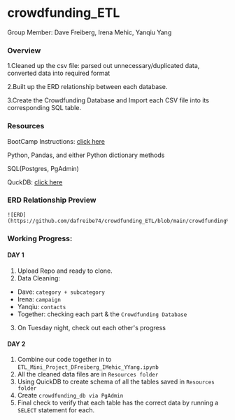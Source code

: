 # crowdfunding_ETL

Group Member: Dave Freiberg, Irena Mehic, Yanqiu Yang

### Overview

1.Cleaned up the csv file: parsed out unnecessary/duplicated data, converted data into required format 

2.Built up the ERD relationship between each database.

3.Create the Crowdfunding Database and Import each CSV file into its corresponding SQL table.

### Resources

BootCamp Instructions: [click here](https://courses.bootcampspot.com/courses/3252/assignments/51268?module_item_id=925270)

Python, Pandas, and either Python dictionary methods

SQL(Postgres, PgAdmin)

QuckDB: [click here](http://www.quickdatabasediagrams.com/)

### ERD Relationship Preview

```
![ERD](https://github.com/dafreibe74/crowdfunding_ETL/blob/main/crowdfunding%20ERD.png)
```

### Working Progress:

#### DAY 1 

1. Upload Repo and ready to clone.
2. Data Cleaning:

* Dave: `category + subcategory`
* Irena: `campaign`
* Yanqiu: `contacts`
* Together: checking each part & the `Crowdfunding Database`

3. On Tuesday night, check out each other's progress

#### DAY 2

1. Combine our code together in to `ETL_Mini_Project_DFreiberg_IMehic_YYang.ipynb`
2. All the cleaned data files are in `Resources folder`
3. Using QuickDB to create schema of all the tables saved in `Resources folder`
4. Create `crowdfunding_db via PgAdmin `
5. Final check to verify that each table has the correct data by running a `SELECT` statement for each.
